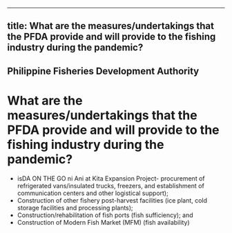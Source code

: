 --- 
 title: What are the measures/undertakings that the PFDA provide and will provide to the fishing industry during the pandemic?
 ---

## Philippine Fisheries Development Authority

# What are the measures/undertakings that the PFDA provide and will provide to the fishing industry during the pandemic?


 - isDA ON THE GO ni Ani at Kita Expansion Project- procurement of refrigerated vans/insulated trucks, freezers, and establishment of communication centers and other logistical support);
 - Construction of other fishery post-harvest facilities (ice plant, cold storage facilities and processing plants);
 - Construction/rehabilitation of fish ports (fish sufficiency); and
 - Construction of Modern Fish Market (MFM) (fish availability)
